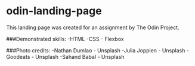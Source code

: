 # odin-landing-page
This landing page was created for an assignment by The Odin Project.

###Demonstrated skills:
-HTML
-CSS - Flexbox

###Photo credits:
-Nathan Dumlao - Unsplash
-Julia Joppien - Unsplash
-Goodeats - Unsplash
-Sahand Babal - Unsplash
